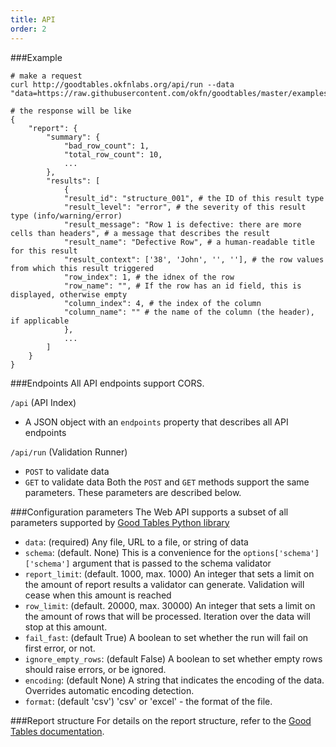 ```yaml
---
title: API
order: 2
---
```


###Example

~~~
# make a request
curl http://goodtables.okfnlabs.org/api/run --data "data=https://raw.githubusercontent.com/okfn/goodtables/master/examples/row_limit_structure.csv&schema=https://raw.githubusercontent.com/okfn/goodtables/master/examples/test_schema.json"

# the response will be like
{
    "report": {
        "summary": {
            "bad_row_count": 1,
            "total_row_count": 10,
            ...
        },
        "results": [
            {
            "result_id": "structure_001", # the ID of this result type
            "result_level": "error", # the severity of this result type (info/warning/error)
            "result_message": "Row 1 is defective: there are more cells than headers", # a message that describes the result
            "result_name": "Defective Row", # a human-readable title for this result
            "result_context": ['38', 'John', '', ''], # the row values from which this result triggered
            "row_index": 1, # the idnex of the row
            "row_name": "", # If the row has an id field, this is displayed, otherwise empty
            "column_index": 4, # the index of the column
            "column_name": "" # the name of the column (the header), if applicable
            },
            ...
        ]
    }
}
~~~
      
###Endpoints
All API endpoints support CORS.

`/api` (API Index)
 
 * A JSON object with an `endpoints` property that describes all API endpoints

`/api/run` (Validation Runner)
 
 * `POST` to validate data
 * `GET` to validate data
Both the `POST` and `GET` methods support the same parameters. These parameters are described below.

###Configuration parameters
The Web API supports a subset of all parameters supported by [Good Tables Python library](http://goodtables.readthedocs.org/en/latest/)

 * `data`: (required) Any file, URL to a file, or string of data
 * `schema`: (default. None) This is a convenience for the `options['schema']['schema']` argument that is passed to the schema validator
 * `report_limit`: (default. 1000, max. 1000) An integer that sets a limit on the amount of report results a validator can generate. Validation will cease when this amount is reached
 * `row_limit`: (default. 20000, max. 30000) An integer that sets a limit on the amount of rows that will be processed. Iteration over the data will stop at this amount.
 * `fail_fast`: (default True) A boolean to set whether the run will fail on first error, or not.
 * `ignore_empty_rows`: (default False) A boolean to set whether empty rows should raise errors, or be ignored.
 * `encoding`: (default None) A string that indicates the encoding of the data. Overrides automatic encoding detection.
 * `format`: (default 'csv') 'csv' or 'excel' - the format of the file.

###Report structure
For details on the report structure, refer to the [Good Tables documentation](http://goodtables.readthedocs.org/en/latest/reports.html).
